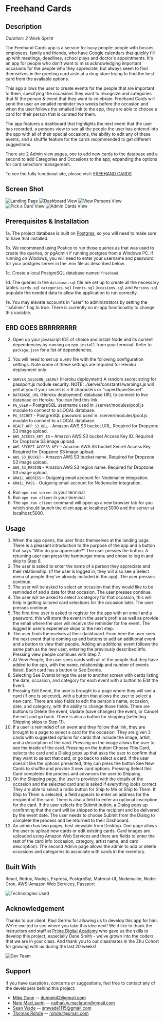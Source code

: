 
# Freehand Cards

## Description

_Duration: 2 Week Sprint_

The Freehand Cards app is a service for busy people: people with bosses, employees, family and friends, who have Google calendars that quickly fill up with meetings, deadlines, school plays and doctor's appointments. It's an app for people who don't want to miss acknowledging important occasions for the people who they appreciate, but always seem to find themselves in the greeting card aisle at a drug store trying to find the best card from the available options. 

This app allows the user to create events for the people that are important to them, specifying the occasions they want to recognize and categories that fit the person & event that they want to celebrate. Freehand Cards will send the user an emailed reminder two weeks before the occasion and when the user follows the emailed link to the app, they are able to choose a card for their person that is curated for them. 

The app features a dashboard that highlights the next event that the user has recorded, a persons view to see all the people the user has entered into the app with all of their special occasions, the ability to edit any of these events, and a shuffle feature for the cards recommended to get different suggestions.

There are 2 Admin view pages, one to add new cards to the database and a second to add Categories and Occasions to the app, expanding the options for card selection/ management.

To see the fully functional site, please visit: [FREEHAND CARDS](https://freehand-cards.herokuapp.com/)

## Screen Shot

![Landing Page](documentation/images/Freehand-V1.png)
![Dashboard View](documentation/images/Freehand-V4.png)
![View Persons View](documentation/images/Freehand-V6.png)
![Pick a Card View](documentation/images/Freehand-V8.png)
![Admin Cards View](documentation/images/AdminCards.png)



## Prerequisites & Installation

1a. The project database is built on [Postgres](https://www.postgresql.org/download/), so you will need to make sure to have that installed. 

1b. We recommend using Postico to run those queries as that was used to create the queries, or pgAdmin if running postgres from a Windows PC. If running on Windows, you will need to enter your username and password for your postgres server in the .env file as described below.

1c. Create a local PostgreSQL database named `freehand`.

1d. The queries in the `database.sql` file are set up to create all the necessary tables. `cards.sql` `categories.sql` `Events.sql` `Occasions.sql` and `Persons.sql` populate the needed data to allow the application to run correctly.

1e. You may elevate accounts in "user" to administrators by setting the "isAdmin" flag to true. There is currently no in-app functionality to change this variable.

## ERD GOES BRRRRRRRR

2. Open up your javascript IDE of choice and install Node and its current dependencies by running an `npm install` from your terminal. Refer to `package.json` for a list of dependencies.

3. You will need to set up a .env file with the following configuration settings. Note some of these settings are required for Heroku deployment only:

- `SERVER_SESSION_SECRET` (Heroku deployment) A random secret string for passport.js module security.
    NOTE: ./server/constants/warnings.js will yell at you if your secret is < 8 characters or “superDuperSecret”.
- `DATABASE_URL` (Heroku deployment) database URL to connect to live database on Heroku. You can find this link.
- `PG_USER` – PostgreSQL username used in ./server/modules/pool.js module to connect to a LOCAL database.
- `PG_SECRET` - PostgreSQL password used in ./server/modules/pool.js module to connect to a LOCAL database.
- `REACT_APP_S3_URL` – Amazon AWS S3 bucket URL. Required for Dropzone S3 image upload.
- `AWS_ACCESS_KEY_ID` – Amazon AWS S3 bucket Access Key ID. Required for Dropzone S3 image upload.
- `AWS_SECRET_ACCESS_KEY` – Amazon AWS S3 bucket Secret Access Key. Required for Dropzone S3 image upload.
- `AWS_S3_BUCKET` - Amazon AWS S3 bucket name. Required for Dropzone S3 image upload.
- `AWS_S3_REGION` - Amazon AWS S3 region name. Required for Dropzone S3 image upload.
- `GMAIL_ADDRESS` – Outgoing email account for Nodemailer integration.
- `GMAIL_PASS` - Outgoing email account for Nodemailer integration.

4. Run `npm run server` in your terminal
5. Run `npm run client` in your terminal
6. The `npm run client` command will open up a new browser tab for you which should launch the client app at localhost:3000 and the server at localhost:5000.

## Usage

1. When the app opens, the user finds themselves at the landing page. There is a pleasant introduction to the purpose of the app and a button that says "Who do you appreciate?" The user presses the button. A returning user can press the hamburger menu and chose to log in and skip to Step 6.
2. The user is asked to enter the name of a person they appreciate and their relationship. (if the user is logged in, they will also see a Select menu of people they've already included in the app). The user presses continue.
3. The user will be asked to select an occasion that they would like to be reminded of and a date for that occasion. The user presses continue.
4. The user will be asked to select a category for that occasion, this will help in getting tailored card selections for the occasion later. The user presses continue.
5. The first time user is asked to register for the app with an email and a password, this will store the event in the user's profile as well as provide the email where the user will receive the reminder for the event. The logged in user's experience skips to the next step.
6. The user finds themselves at their dashboard. From here the user sees the next event that is coming up and buttons to add an additional event and a button to view their people. Adding an additional event follows the same path as the new user, entering the previously described info. Pressing view people continues with Step 7.
7. At View People, the user sees cards with all of the people that they have added to the app, with the name, relationship and number of events listed. Each card has a button to See Events.
8. Selecting See Events brings the user to another screen with cards listing the date, occasion, and category for each event with a button to Edit the Event.
9. Pressing Edit Event, the user is brought to a page where they will see a card (if one is selected), with a button that allows the user to select a new card. There are also fields to edit the person's name, occasion, date, and category, with the ability to change those fields. There are buttons to Delete the event, Update (save changes) the event, or Cancel the edit and go back. There is also a button for shipping (selecting Shipping skips to Step 11).
10. If a user is reminded of an event and they follow that link, they are brought to a page to select a card for the occasion. They are given 3 cards with suggested options for cards that include the image, artist, and a description of the card. Pressing on the image allows the user to see the inside of the card. Pressing on the button Choose This Card, selects the card and a Dialog pops up that asks the user to confirm that they want to select that card, or go back to select a card. If the user doesn't like the options presented, they can press the button See New Cards to shuffle and provide 3 new card options. Pressing Select this Card completes the process and advances the user to Shipping.
11. On the Shipping page, the user is provided with the details of the occasion and the selected card and is asked if everything looks correct. They are able to select a radio button for Ship to Me or Ship to Them. If Ship to Them is selected, a field appears to enter an address for the recipient of the card. There is also a field to enter an optional inscription for the card. If the user selects the Submit button, a Dialog pops up confirming that the card will be shipped to the recipient and be delivered by the event date. The user needs to choose Submit from the Dialog to complete the process and be returned to their Dashboard.
12. An admin has two pages, best viewable from Desktop. One page allows the user to upload new cards or edit existing cards. Card images are uploaded using Amazon Web Services and there are fields to enter the rest of the card info (occasion, category, artist name, and card description). The second Admin page allows the admin to add or delete occasions and categories to associate with cards in the inventory.


## Built With

React, Redux, Nodejs, Express, PostgreSql, Material-UI, Nodemailer, Node-Cron, AWS-Amazon Web Services, Passport

![Technologies Used](documentation/images/technologies-used.png)



## Acknowledgement
Thanks to our client, Paul Germo for allowing us to develop this app for him. We're excited to see where you take this idea next! We'd like to thank the instructors and staff at [Prime Digital Academy](https://www.primeacademy.io) who gave us the skills to develop this project, especially Dane Smith - we've grown into the coders that we are in your class. And thank you to our classmates in the Zhu Cohort for growing with us during the last 20 weeks!

![Dev Team](documentation/images/dev-team.png)

## Support
If you have questions, concerns or suggestions, feel free to contact any of the developers behind this project:
- [Mike Dunn](https://github.com/dunnmj42) -- dunnmj42@gmail.com
- [Nate MacLaurin](https://github.com/NateMacLaurin) -- nathan.w.maclaurin@gmail.com
- [Sean Wade](https://github.com/swadezy) -- smwade1115@gmail.com
- [Thomas Rohde](https://github.com/trohde13) -- rohde.t@gmail.com